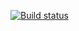 [![Build status](https://ci.appveyor.com/api/projects/status/pm67qb13p1qwwl18?svg=true)](https://ci.appveyor.com/project/AndreiZak90/rx-front)
